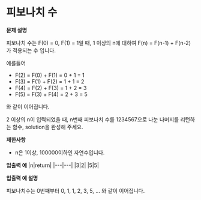 # 피보나치 수

**문제 설명**

피보나치 수는 F(0) = 0, F(1) = 1일 때, 1 이상의 n에 대하여 F(n) = F(n-1) + F(n-2) 가 적용되는 수 입니다.

예를들어

- F(2) = F(0) + F(1) = 0 + 1 = 1
- F(3) = F(1) + F(2) = 1 + 1 = 2
- F(4) = F(2) + F(3) = 1 + 2 = 3
- F(5) = F(3) + F(4) = 2 + 3 = 5

와 같이 이어집니다.

2 이상의 n이 입력되었을 때, n번째 피보나치 수를 1234567으로 나눈 나머지를 리턴하는 함수, solution을 완성해 주세요.

**제한사항**

* n은 1이상, 100000이하인 자연수입니다.

**입출력 예**
|n|return|
|---|---|
|3|2|
|5|5|
		
**입출력 예 설명**

피보나치수는 0번째부터 0, 1, 1, 2, 3, 5, ... 와 같이 이어집니다.